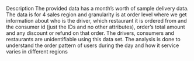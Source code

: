 Description
The provided data has a month’s worth of sample delivery data. 
The data is for 4 sales region and granularity is at order level where we get information about who is the driver, which restaurant it is ordered from and the consumer id (just the IDs and no other attributes), order’s total amount and any discount or refund on that order.
The drivers, consumers and restaurants are unidentifiable using this data set.
The analysis is done to understand the order pattern of users during the day and how it service varies in different regions
